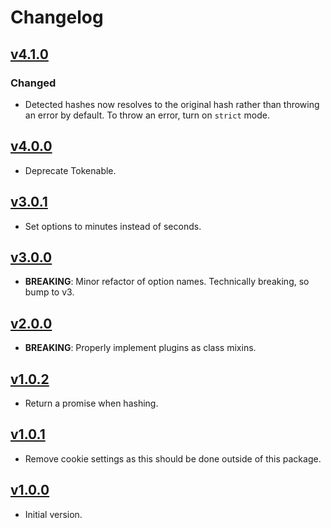 # Changelog

## [v4.1.0](https://github.com/combine/objection-auth/tree/v4.1.0)
### Changed
- Detected hashes now resolves to the original hash rather than throwing an
  error by default. To throw an error, turn on `strict` mode.

## [v4.0.0](https://github.com/combine/objection-auth/tree/v4.0.0)

- Deprecate Tokenable.

## [v3.0.1](https://github.com/combine/objection-auth/tree/v3.0.0)

- Set options to minutes instead of seconds.

## [v3.0.0](https://github.com/combine/objection-auth/tree/v3.0.0)

- **BREAKING**: Minor refactor of option names. Technically breaking, so bump
  to v3.

## [v2.0.0](https://github.com/combine/objection-auth/tree/v2.0.0)

- **BREAKING**: Properly implement plugins as class mixins.

## [v1.0.2](https://github.com/combine/objection-auth/tree/v1.0.2)

- Return a promise when hashing.

## [v1.0.1](https://github.com/combine/objection-auth/tree/v1.0.1)

- Remove cookie settings as this should be done outside of this package.

## [v1.0.0](https://github.com/combine/objection-auth/tree/v1.0.0)

- Initial version.
